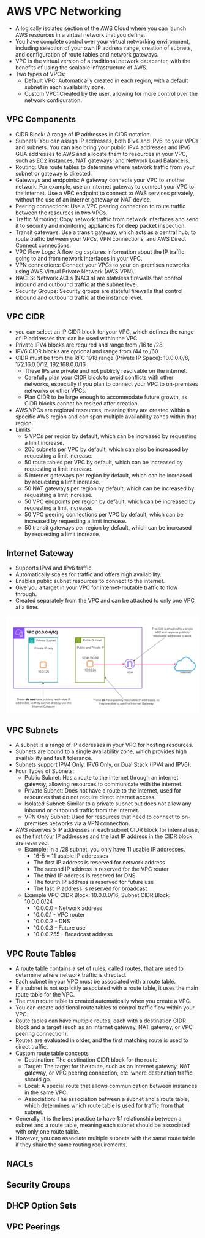 # AWS VPC Networking
- A logically isolated section of the AWS Cloud where you can launch AWS resources in a virtual network that you define.
- You have complete control over your virtual networking environment, including selection of your own IP address range, creation of subnets, and configuration of route tables and network gateways.
- VPC is the virtual version of a traditional network datacenter, with the benefits of using the scalable infrastructure of AWS.
- Two types of VPCs:
  - Default VPC: Automatically created in each region, with a default subnet in each availability zone.
  - Custom VPC: Created by the user, allowing for more control over the network configuration.


## VPC Components
- CIDR Block: A range of IP addresses in CIDR notation.
- Subnets: You can assign IP addresses, both IPv4 and IPv6, to your VPCs and subnets. You can also bring your public IPv4 addresses and IPv6 GUA addresses to AWS and allocate them to resources in your VPC, such as EC2 instances, NAT gateways, and Network Load Balancers.
- Routing: Use route tables to determine where network traffic from your subnet or gateway is directed.
- Gateways and endpoints: A gateway connects your VPC to another network. For example, use an internet gateway to connect your VPC to the internet. Use a VPC endpoint to connect to AWS services privately, without the use of an internet gateway or NAT device.
- Peering connections: Use a VPC peering connection to route traffic between the resources in two VPCs.
- Traffic Mirroring: Copy network traffic from network interfaces and send it to security and monitoring appliances for deep packet inspection.
- Transit gateways: Use a transit gateway, which acts as a central hub, to route traffic between your VPCs, VPN connections, and AWS Direct Connect connections.
- VPC Flow Logs: A flow log captures information about the IP traffic going to and from network interfaces in your VPC.
- VPN connections: Connect your VPCs to your on-premises networks using AWS Virtual Private Network (AWS VPN).
- NACLS: Network ACLs (NACLs) are stateless firewalls that control inbound and outbound traffic at the subnet level.
- Security Groups: Security groups are stateful firewalls that control inbound and outbound traffic at the instance level.

## VPC CIDR
- you can select an IP CIDR block for your VPC, which defines the range of IP addresses that can be used within the VPC.
- Private IPV4 blocks are required and range from /16 to /28.
- IPV6 CIDR blocks are optional and range from /44 to /60
- CIDR must be from the RFC 1918 range (Private IP Space): 10.0.0.0/8, 172.16.0.0/12, 192.168.0.0/16
  - These IPs are private and not publicly resolvable on the internet.
  - Carefully plan your CIDR block to avoid conflicts with other networks, especially if you plan to connect your VPC to on-premises networks or other VPCs.
  - Plan CIDR to be large enough to accommodate future growth, as CIDR blocks cannot be resized after creation.
- AWS VPCs are regional resources, meaning they are created within a specific AWS region and can span multiple availability zones within that region.
- Limits
  - 5 VPCs per region by default, which can be increased by requesting a limit increase.
  - 200 subnets per VPC by default, which can also be increased by requesting a limit increase.
  - 50 route tables per VPC by default, which can be increased by requesting a limit increase.
  - 5 internet gateways per region by default, which can be increased by requesting a limit increase.
  - 50 NAT gateways per region by default, which can be increased by requesting a limit increase.
  - 50 VPC endpoints per region by default, which can be increased by requesting a limit increase.
  - 50 VPC peering connections per VPC by default, which can be increased by requesting a limit increase.
  - 50 transit gateways per region by default, which can be increased by requesting a limit increase.

## Internet Gateway
- Supports IPv4 and IPv6 traffic.
- Automatically scales for traffic and offers high availability.
- Enables public subnet resources to connect to the internet.
- Give you a target in your VPC for internet-routable traffic to flow through.
- Created separately from the VPC and can be attached to only one VPC at a time.

![img.png](img.png)

## VPC Subnets
- A subnet is a range of IP addresses in your VPC for hosting resources.
- Subnets are bound to a single availability zone, which provides high availability and fault tolerance.
- Subnets support IPV4 Only, IPV6 Only, or Dual Stack (IPV4 and IPV6).
- Four Types of Subnets:
  - Public Subnet: Has a route to the internet through an internet gateway, allowing resources to communicate with the internet.
  - Private Subnet: Does not have a route to the internet, used for resources that do not require direct internet access.
  - Isolated Subnet: Similar to a private subnet but does not allow any inbound or outbound traffic from the internet.
  - VPN Only Subnet: Used for resources that need to connect to on-premises networks via a VPN connection.
- AWS reserves 5 IP addresses in each subnet CIDR block for internal use, so the first four IP addresses and the last IP address in the CIDR block are reserved.
  - Example: In a /28 subnet, you only have 11 usable IP addresses.
    - 16-5 = 11 usable IP addresses
    - The first IP address is reserved for network address
    - The second IP address is reserved for the VPC router
    - The third IP address is reserved for DNS
    - The fourth IP address is reserved for future use
    - The last IP address is reserved for broadcast
  - Example VPC CIDR Block: 10.0.0.0/16, Subnet CIDR Block: 10.0.0.0/24
    - 10.0.0.0 - Network address
    - 10.0.0.1 - VPC router
    - 10.0.0.2 - DNS
    - 10.0.0.3 - Future use
    - 10.0.0.255 - Broadcast address

## VPC Route Tables
- A route table contains a set of rules, called routes, that are used to determine where network traffic is directed.
- Each subnet in your VPC must be associated with a route table.
- If a subnet is not explicitly associated with a route table, it uses the main route table for the VPC.
- The main route table is created automatically when you create a VPC.
- You can create additional route tables to control traffic flow within your VPC.
- Route tables can have multiple routes, each with a destination CIDR block and a target (such as an internet gateway, NAT gateway, or VPC peering connection).
- Routes are evaluated in order, and the first matching route is used to direct traffic.
- Custom route table concepts
  - Destination: The destination CIDR block for the route.
  - Target: The target for the route, such as an internet gateway, NAT gateway, or VPC peering connection, etc. where destination traffic should go.
  - Local: A special route that allows communication between instances in the same VPC.
  - Association: The association between a subnet and a route table, which determines which route table is used for traffic from that subnet.
- Generally, it is the best practice to have 1:1 relationship between a subnet and a route table, meaning each subnet should be associated with only one route table.
- However, you can associate multiple subnets with the same route table if they share the same routing requirements.

## NACLs

## Security Groups

## DHCP Option Sets

## VPC Peerings



